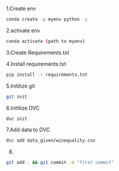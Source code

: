 1.Create env
```bash
conda create -p myenv python -y
```

2.activate env
```bash
conda activate (path to myenv)
```

3.Create Requirements.txt

4.Install requirements.txt
```bash
pip install -r requirements.txt
```

5.Initilize git
```bash
git init
```

6.Initilize DVC
```bash
dvc init
```

7.Add data to DVC
```bash
dvc add data_given/winequality.csv
```

8.
```bash
git add . && git commit -m "first commit"
```
